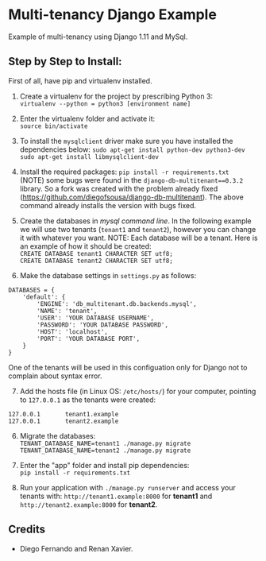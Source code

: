 # Multi-tenancy Django Example

Example of multi-tenancy using Django 1.11 and MySql.

## Step by Step to Install:

First of all, have pip and virtualenv installed.

1. Create a virtualenv for the project by prescribing Python 3:<br>
```virtualenv --python = python3 [environment name]```

2. Enter the virtualenv folder and activate it:<br>
```source bin/activate```

3. To install the ```mysqlclient``` driver make sure you have installed the dependencies below:
```sudo apt-get install python-dev python3-dev``` <br>
```sudo apt-get install libmysqlclient-dev```

4. Install the required packages:
```pip install -r requirements.txt```<br>
(NOTE) some bugs were found in the ```django-db-multitenant==0.3.2``` library. So a fork was created with the problem already fixed (https://github.com/diegofsousa/django-db-multitenant). The above command already installs the version with bugs fixed.

5. Create the databases in <i>mysql command line</i>. In the following example we will use two tenants (```tenant1``` and ```tenant2```), however you can change it with whatever you want. NOTE: Each database will be a tenant. Here is an example of how it should be created: <br>
```CREATE DATABASE tenant1 CHARACTER SET utf8;``` <br>
```CREATE DATABASE tenant2 CHARACTER SET utf8;``` 

6. Make the database settings in ```settings.py``` as follows:<br>
``` 
DATABASES = {
    'default': {
        'ENGINE': 'db_multitenant.db.backends.mysql',
        'NAME': 'tenant',
        'USER': 'YOUR DATABASE USERNAME',
        'PASSWORD': 'YOUR DATABASE PASSWORD',
        'HOST': 'localhost',
        'PORT': 'YOUR DATABASE PORT',
    }
} 
```

One of the tenants will be used in this configuation only for Django not to complain about syntax error.

7. Add the hosts file (in Linux OS: ```/etc/hosts/```) for your computer, pointing to ```127.0.0.1``` as the tenants were created:<br>
``` 
127.0.0.1       tenant1.example
127.0.0.1       tenant2.example
```

6. Migrate the databases:<br>
```TENANT_DATABASE_NAME=tenant1 ./manage.py migrate``` <br>
```TENANT_DATABASE_NAME=tenant2 ./manage.py migrate```

7. Enter the "app" folder and install pip dependencies:<br>
```pip install -r requirements.txt```

8. Run your application with ```./manage.py runserver``` and access your tenants with:
```http://tenant1.example:8000``` for <b>tenant1</b> and ```http://tenant2.example:8000``` for <b>tenant2</b>.

## Credits
<ul>
  <li>Diego Fernando and Renan Xavier.</li>
</ul>
